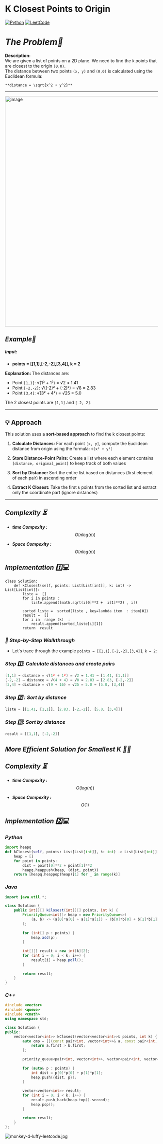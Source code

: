 # K Closest Points to Origin

[![Python](https://img.shields.io/badge/Python-3.7+-blue.svg)](https://www.python.org/downloads/)
[![LeetCode](https://img.shields.io/badge/LeetCode-973-orange.svg)](https://leetcode.com/problems/k-closest-points-to-origin/)


# *The Problem🧩* 
**Description:**  
We are given a list of points on a 2D plane. We need to find the `k` points that are closest to the origin `(0,0)`.  
The distance between two points `(x, y)` and `(0,0)` is calculated using the Euclidean formula:  

`**distance = \sqrt{x^2 + y^2}** `

---
<img width="983" height="758" alt="image" src="https://github.com/user-attachments/assets/02b1aa0e-a014-43cc-8b8f-c166bf07f955" />

##  *Example🔹*   


##### **Input:** 
-   **points = [[1,1],[-2,-2],[3,4]], k = 2** 

**Explanation:** The distances are:
- Point `[1,1]`: √(1² + 1²) = √2 ≈ 1.41
- Point `[-2,-2]`: √((-2)² + (-2)²) = √8 ≈ 2.83
- Point `[3,4]`: √(3² + 4²) = √25 = 5.0

The 2 closest points are `[1,1]` and `[-2,-2]`.

---

## 💡 Approach

This solution uses a **sort-based approach** to find the k closest points:

1. **Calculate Distances:** For each point `[x, y]`, compute the Euclidean distance from origin using the formula: `√(x² + y²)`

2. **Store Distance-Point Pairs:** Create a list where each element contains `[distance, original_point]` to keep track of both values

3. **Sort by Distance:** Sort the entire list based on distances (first element of each pair) in ascending order

4. **Extract K Closest:** Take the first `k` points from the sorted list and extract only the coordinate part (ignore distances)

---

## *Complexity ⏳*   
 - ***time Compexity :*** $$O(nlog(n))$$

 - ***Space Compexity :*** $$O(nlog(n))$$
## *Implementation 1️⃣💻*      
```python3 []
class Solution:
    def kClosest(self, points: List[List[int]], k: int) -> List[List[int]]:
        liste =  []   
        for i in points :   
            liste.append([math.sqrt(i[0]**2 +  i[1]**2) , i])  
        
        sorted_liste =  sorted(liste , key=lambda item  : item[0])   
        result =  []   
        for i in  range (k)  :   
            result.append(sorted_liste[i][1])   
        return  result     

```

### *🔄 Step-by-Step Walkthrough*  

- Let's trace through the example `points = [[1,1],[-2,-2],[3,4]]`, `k = 2`:

### *Step 1️⃣: Calculate distances and create pairs*      

```py
[1,1] → distance = √(1² + 1²) = √2 ≈ 1.41 → [1.41, [1,1]]
[-2,-2] → distance = √(4 + 4) = √8 ≈ 2.83 → [2.83, [-2,-2]]
[3,4] → distance = √(9 + 16) = √25 = 5.0 → [5.0, [3,4]]

```

### *Step 2️⃣ : Sort by distance* 

```py
liste = [[1.41, [1,1]], [2.83, [-2,-2]], [5.0, [3,4]]]
```

### *Step 3️⃣: Sort by distance* 

```py
result = [[1,1], [-2,-2]]
```


## *More Efficient  Solution for Smallest K  ⛓️‍💥*     
## *Complexity ⏳*   
 - ***time Compexity :*** $$O(log(n))$$

 - ***Space Compexity :*** $$O(1)$$

## *Implementation 2️⃣💻*    

### *Python*   

```python []
import heapq
def kClosest(self, points: List[List[int]], k: int) -> List[List[int]]:
    heap = []
    for point in points:
        dist = point[0]**2 + point[1]**2 
        heapq.heappush(heap, (dist, point))
    return [heapq.heappop(heap)[1] for _ in range(k)]
```
### *Java*   

```java []
import java.util.*;

class Solution {
    public int[][] kClosest(int[][] points, int k) {
        PriorityQueue<int[]> heap = new PriorityQueue<>(
            (a, b) -> (a[0]*a[0] + a[1]*a[1]) - (b[0]*b[0] + b[1]*b[1])
        );
        
        for (int[] p : points) {
            heap.add(p);
        }
        
        int[][] result = new int[k][2];
        for (int i = 0; i < k; i++) {
            result[i] = heap.poll();
        }
        
        return result;
    }
}
```
### *C++*  

```c++ []
#include <vector>
#include <queue>
#include <cmath>
using namespace std;

class Solution {
public:
    vector<vector<int>> kClosest(vector<vector<int>>& points, int k) {
        auto cmp = [](const pair<int, vector<int>>& a, const pair<int, vector<int>>& b) {
            return a.first > b.first;  
        };
        
        priority_queue<pair<int, vector<int>>, vector<pair<int, vector<int>>>, decltype(cmp)> heap(cmp);
        
        for (auto& p : points) {
            int dist = p[0]*p[0] + p[1]*p[1];
            heap.push({dist, p});
        }
        
        vector<vector<int>> result;
        for (int i = 0; i < k; i++) {
            result.push_back(heap.top().second);
            heap.pop();
        }
        
        return result;
    }
};
```

![monkey-d-luffy-leetcode.jpg](https://assets.leetcode.com/users/images/84e058ed-3713-454f-9499-3d7f33a8371a_1756830918.59436.jpeg)




